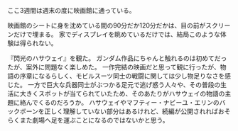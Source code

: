 ここ3週間は週末の度に映画館に通っている。

映画館のシートに身を沈めている間の90分だか120分だかは、目の前がスクリーンだけで埋まる。
家でディスプレイを眺めているだけでは、結局このような体験は得られない。

『閃光のハサウェイ』を観た。
ガンダム作品にちゃんと触れるのは初めてだったが、案外に問題なく楽しめた。
一作完結の映画だと思って観に行ったが、物語の序章になるらしく、モビルスーツ同士の戦闘に関しては少し物足りなさを感じた。
一方で巨大な兵器同士がぶつかる足元で逃げ惑う人々や、その普段の生活に大きくスポットが当てられていたため、そのあたりがハサウェイの物語の主題に絡んでくるのだろうか。
ハサウェイやマフティー・ナビーユ・エリンのバックボーンを正しく理解していない部分はあるけれど、続編が公開されればおそらくまた劇場へ足を運ぶことになるのではないかと思う。

